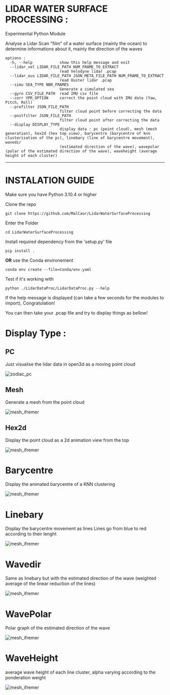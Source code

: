 # LIDAR WATER SURFACE PROCESSING :

Experimental Python Module

Analyse a Lidar Scan "film" of a water surface (mainly the ocean) to determine informations about it, mainly the direction of the waves

```
options :
  -h, --help            show this help message and exit
  --lidar_vel LIDAR_FILE_PATH NUM_FRAME_TO_EXTRACT
                        read Velodyne lidar .pcap
  --lidar_ous LIDAR_FILE_PATH JSON_META_FILE_PATH NUM_FRAME_TO_EXTRACT
                        read Ouster lidar .pcap
  --simu SEA_TYPE NBR_FRAMES
                        Generate a simulated sea
  --gyro CSV_FILE_PATH  read IMU csv file
  --corr YPR_OPTION     correct the point cloud with IMU data (Yaw, Pitch, Roll)
  --prefilter JSON_FILE_PATH
                        filter cloud point before correcting the data
  --postfilter JSON_FILE_PATH
                        filter cloud point after correcting the data
  --display DISPLAY_TYPE
                        display data : pc (point cloud), mesh (mesh generation), hex2d (hex top view), barycentre (barycentre of knn clusterisation of the pc), linebary (line of barycentre movement), wavedir
                        (estimated direction of the wave), wavepolar (polar of the estimated direction of the wave), waveheight (average height of each cluster)
```
---
# INSTALATION GUIDE
Make sure you have Python 3.10.4 or higher

Clone the repo
```
git clone https://github.com/MalCaor/LidarWaterSurfaceProcessing
```
Enter the Folder
```
cd LidarWaterSurfaceProcessing
```
Install required dependency from the 'setup.py' file
```
pip install .
```
**OR** use the Conda environement
```
conda env create --file=Conda/env.yaml
```
Test if it's working with
```
python ./LidarDataProc/LidarDataProc.py --help
```
If the help message is displayed (can take a few seconds for the modules to import), Congratulation!

You can then take your .pcap file and try to display things as bellow!

# Display Type :
## PC

Just visualise the lidar data in open3d as a moving point cloud

![zodiac_pc](./img/pc_vid_compr.gif "Title")

## Mesh

Generate a mesh from the point cloud

![mesh_ifremer](./img/mesh3.PNG "Title")

## Hex2d

Display the point cloud as a 2d animation view from the top

![mesh_ifremer](./img/hex_comp_comp.gif "Title")

# Barycentre

Display the animated barycentre of a KNN clustering

![mesh_ifremer](./img/barycentre.gif "Title")

# Linebary

Display the barycentre movement as lines
Lines go from blue to red according to their lenght

![mesh_ifremer](./img/lineWave.gif "Title")

# Wavedir

Same as linebary but with the estimated direction of the wave (weighted average of the linear reduction of the lines)

![mesh_ifremer](./img/wavedir.gif "Title")

# WavePolar

Polar graph of the estimated direction of the wave

![mesh_ifremer](./img/polar.png "Title")

# WaveHeight

average wave height of each line cluster, alpha varying according to the ponderation weight

![mesh_ifremer](./img/waveHeight.png "Title")
